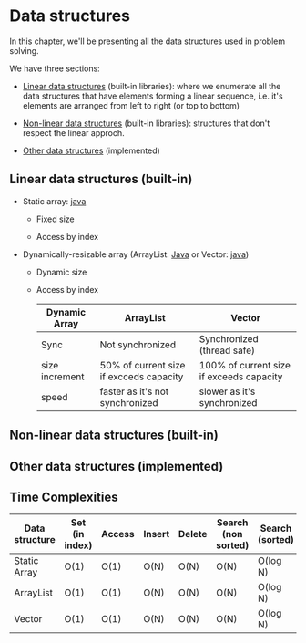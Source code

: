 # Data structures

In this chapter, we'll be presenting all the data structures used in problem solving.

We have three sections:

- [Linear data structures](#linear-data-structures-built-in) (built-in libraries): where we enumerate all the data structures that have elements forming a linear sequence, i.e. it's elements are arranged from left to right (or top to bottom)

- [Non-linear data structures](#non-linear-data-structures-built-in) (built-in libraries): structures that don't respect the linear approch.

- [Other data structures](#other-data-structures-implemented) (implemented)

## Linear data structures (built-in)

- Static array: [java](DataStructures/Linear/Array.md)
  
  - Fixed size
  
  - Access by index

- Dynamically-resizable array (ArrayList: [Java](Documentation/DataStructures/Linear/ArrayList.md) or Vector: [java](Documentation/DataStructures/Linear/Vector.md))
  
  - Dynamic size
  
  - Access by index
    
    | Dynamic Array  | ArrayList                               | Vector                                   |
    | -------------- | --------------------------------------- | ---------------------------------------- |
    | Sync           | Not synchronized                        | Synchronized (thread safe)               |
    | size increment | 50% of current size if excceds capacity | 100% of current size if exceeds capacity |
    | speed          | faster as it's not synchronized         | slower as it's synchronized              |

## Non-linear data structures (built-in)

## Other data structures (implemented)

## Time Complexities

| Data structure | Set (in index) | Access | Insert | Delete | Search (non sorted) | Search (sorted) |
| -------------- | -------------- | ------ | ------ | ------ | ------------------- | --------------- |
| Static Array   | O(1)           | O(1)   | O(N)   | O(N)   | O(N)                | O(log N)        |
| ArrayList      | O(1)           | O(1)   | O(N)   | O(N)   | O(N)                | O(log N)        |
| Vector         | O(1)           | O(1)   | O(N)   | O(N)   | O(N)                | O(log N)        |
